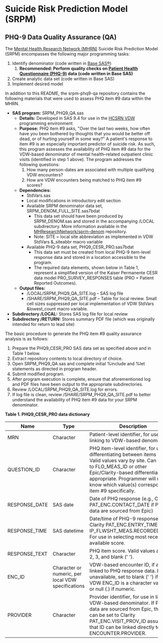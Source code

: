# Suicide Risk Prediction Model (SRPM)
## PHQ-9 Data Quality Assurance (QA)

The [Mental Health Research Network (MHRN)](http://hcsrn.org/mhrn/en/) Suicide Risk Prediction Model (SRPM) encompasses the following major programming tasks:

1. Identify denominator (code written in [Base SAS®](http://www.sas.com/en_us/software/base-sas.html))
    1. **Recommended: Perform quality checks on [Patient Health Questionnaire (PHQ-9)](https://www.ncbi.nlm.nih.gov/pmc/articles/PMC1495268/) data (code written in Base SAS)**
2. Create analytic data set (code written in Base SAS)
3. Implement desired model

In addition to this README, the srpm-phq9-qa repository contains the following materials that were used to assess PHQ item #9 data within the MHRN.

* **SAS program:** SRPM_PHQ9_QA.sas
    * **Details:** Developed in SAS 9.4 for use in the [HCSRN VDW](http://www.hcsrn.org/en/Tools%20&%20Materials/VDW/) programming environment
    * **Purpose:** PHQ item #9 asks, "Over the last two weeks, how often have you been bothered by thoughts that you would be better off dead, or of hurting yourself in some way?" A patient's response to item #9 is an especially important predictor of suicide risk. As such, this program assesses the availability of PHQ item #9 data for the VDW-based denominator of mental health–related outpatient clinic visits (identified in step 1 above). The program addresses the following questions:
	    1. How many person-dates are associated with multiple qualifying VDW encounters?
		2. How are VDW encounters being matched to PHQ item #9 scores?
    * **Dependencies:** 
		* StdVars.sas
		* Local modifications in introductory edit section
	    * Available SRPM denominator data set, SRPM_DENOM_FULL_SITE.sas7bdat
            * This data set should have been produced by SRPM_DENOM.sas and stored in the accompanying /LOCAL subdirectory. More information available in the [MHResearchNetwork/sprm-denom](https://github.com/MHResearchNetwork/srpm-denom) repository.
		    * Note: SITE = local site abbreviation as implemented in VDW StdVars &_siteabbr macro variable
		* Available PHQ-9 data set, PHQ9_CESR_PRO.sas7bdat
		    * This data set must be created from local PHQ-9 item-level response data and stored in a location accessible to the program.
            * The required data elements, shown below in Table 1, represent a simplified version of the Kaiser Permanente CESR data model PRO_SURVEY_RESPONSES table (PRO = Patient Reported Outcomes). 
    * **Output files:**
        * /LOCAL/SRPM_PHQ9_QA_SITE.log – SAS log file
        * /SHARE/SRPM_PHQ9_QA_SITE.pdf – Table for local review. Small cell sizes suppressed per local implementation of VDW StdVars &lowest_count macro variable.
* **Subdirectory /LOCAL:** Stores SAS log file for local review
* **Subdirectory /RETURN:** Stores summary PDF file (which was originally intended for return to lead site)

The basic procedure to generate the PHQ item #9 quality assurance analysis is as follows:

1. Prepare the PHQ9_CESR_PRO SAS data set as specified above and in Table 1 below.
2. Extract repository contents to local directory of choice.
3. Open SRPM_PHQ9_QA.sas and complete initial %include and %let statements as directed in program header.
4. Submit modified program.
5. After program execution is complete, ensure that aforementioned log and PDF files have been output to the appropriate subdirectories.
6. Review /LOCAL/SRPM_PHQ9_QA_SITE.log for errors.
7. If log file is clean, review /SHARE/SRPM_PHQ9_QA_SITE.pdf to better understand the availability of PHQ item #9 data for your SRPM denominator.

**Table 1. PHQ9_CESR_PRO data dictionary**

Name | Type | Description
--- | --- | ---
MRN | Character | Patient-level identifier, for use in linking to VDW-based denominator
QUESTION_ID | Character | PHQ item-level identifier, for use in differentiating between items 1–9. Valid values vary by site. Can be set to FLO_MEAS_ID or other Epic/Clarity-based differentiator if appropriate. Programmer will need to know which value(s) correspond to item #9 specifically.
RESPONSE_DATE | SAS date | Date of PHQ response (e.g., Clarity PAT_ENC.CONTACT_DATE if PHQ data are sourced from Epic)
RESPONSE_TIME | SAS datetime | Date/time of PHQ-9 response (e.g., Clarity PAT_ENC.ENTRY_TIME or IP_FLWSHT_MEAS.RECORDED_TIME). For use in selecting most recent available score.
RESPONSE_TEXT | Character | PHQ item score. Valid values are 0, 1, 2, 3, and blank (' ').
ENC_ID | Character or numeric, per local VDW specifications | VDW-based encounter ID, if already linked to PHQ response data. If unavailable, set to blank (' ') if your VDW ENC_ID is a character variable or null (.) if numeric.
PROVIDER | Character | Provider identifier, for use in linking to VDW-based denominator. If PHQ data are sourced from Epic, this field can be set to Clarity PAT_ENC.VISIT_PROV_ID assuming that ID can be linked directly to VDW ENCOUNTER.PROVIDER.
